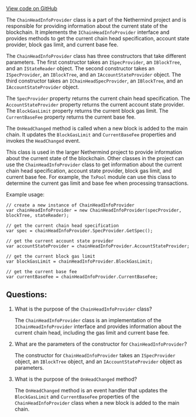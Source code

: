 [View code on GitHub](https://github.com/NethermindEth/nethermind/src/Nethermind/Nethermind.Blockchain/ChainHeadInfoProvider.cs)

The `ChainHeadInfoProvider` class is a part of the Nethermind project and is responsible for providing information about the current state of the blockchain. It implements the `IChainHeadInfoProvider` interface and provides methods to get the current chain head specification, account state provider, block gas limit, and current base fee. 

The `ChainHeadInfoProvider` class has three constructors that take different parameters. The first constructor takes an `ISpecProvider`, an `IBlockTree`, and an `IStateReader` object. The second constructor takes an `ISpecProvider`, an `IBlockTree`, and an `IAccountStateProvider` object. The third constructor takes an `IChainHeadSpecProvider`, an `IBlockTree`, and an `IAccountStateProvider` object. 

The `SpecProvider` property returns the current chain head specification. The `AccountStateProvider` property returns the current account state provider. The `BlockGasLimit` property returns the current block gas limit. The `CurrentBaseFee` property returns the current base fee.

The `OnHeadChanged` method is called when a new block is added to the main chain. It updates the `BlockGasLimit` and `CurrentBaseFee` properties and invokes the `HeadChanged` event.

This class is used in the larger Nethermind project to provide information about the current state of the blockchain. Other classes in the project can use the `ChainHeadInfoProvider` class to get information about the current chain head specification, account state provider, block gas limit, and current base fee. For example, the `TxPool` module can use this class to determine the current gas limit and base fee when processing transactions. 

Example usage:

```
// create a new instance of ChainHeadInfoProvider
var chainHeadInfoProvider = new ChainHeadInfoProvider(specProvider, blockTree, stateReader);

// get the current chain head specification
var spec = chainHeadInfoProvider.SpecProvider.GetSpec();

// get the current account state provider
var accountStateProvider = chainHeadInfoProvider.AccountStateProvider;

// get the current block gas limit
var blockGasLimit = chainHeadInfoProvider.BlockGasLimit;

// get the current base fee
var currentBaseFee = chainHeadInfoProvider.CurrentBaseFee;
```
## Questions: 
 1. What is the purpose of the `ChainHeadInfoProvider` class?
    
    The `ChainHeadInfoProvider` class is an implementation of the `IChainHeadInfoProvider` interface and provides information about the current chain head, including the gas limit and current base fee.

2. What are the parameters of the constructor for `ChainHeadInfoProvider`?
    
    The constructor for `ChainHeadInfoProvider` takes an `ISpecProvider` object, an `IBlockTree` object, and an `IAccountStateProvider` object as parameters.

3. What is the purpose of the `OnHeadChanged` method?
    
    The `OnHeadChanged` method is an event handler that updates the `BlockGasLimit` and `CurrentBaseFee` properties of the `ChainHeadInfoProvider` class when a new block is added to the main chain.